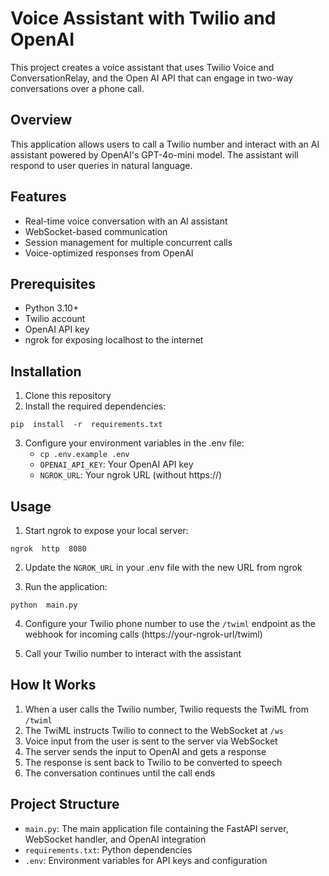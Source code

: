 # Voice Assistant with Twilio and OpenAI

This project creates a voice assistant that uses Twilio Voice and ConversationRelay, and the Open AI API that can engage in two-way conversations over a phone call.

## Overview

This application allows users to call a Twilio number and interact with an AI assistant powered by OpenAI's GPT-4o-mini model. The assistant will respond to user queries in natural language.

## Features

-   Real-time voice conversation with an AI assistant
-   WebSocket-based communication
-   Session management for multiple concurrent calls
-   Voice-optimized responses from OpenAI

## Prerequisites

-   Python 3.10+
-   Twilio account
-   OpenAI API key
-   ngrok for exposing localhost to the internet

## Installation

1.  Clone this repository
2.  Install the required dependencies:

`pip  install  -r  requirements.txt`

3.  Configure your environment variables in the  .env  file:
    - `cp .env.example .env`
    - `OPENAI_API_KEY`: Your OpenAI API key
    - `NGROK_URL`: Your ngrok URL (without https://)

## Usage

1.  Start ngrok to expose your local server:

`ngrok  http  8080`

2.  Update the  `NGROK_URL`  in your  .env  file with the new URL from ngrok
    
3.  Run the application:
    
`python  main.py`

4.  Configure your Twilio phone number to use the  `/twiml`  endpoint as the webhook for incoming calls (https://your-ngrok-url/twiml)
    
5.  Call your Twilio number to interact with the assistant
    

## How It Works

1.  When a user calls the Twilio number, Twilio requests the TwiML from  `/twiml`
2.  The TwiML instructs Twilio to connect to the WebSocket at  `/ws`
3.  Voice input from the user is sent to the server via WebSocket
4.  The server sends the input to OpenAI and gets a response
5.  The response is sent back to Twilio to be converted to speech
6.  The conversation continues until the call ends

## Project Structure

- `main.py`: The main application file containing the FastAPI server, WebSocket handler, and OpenAI integration
- `requirements.txt`: Python dependencies
- `.env`: Environment variables for API keys and configuration
